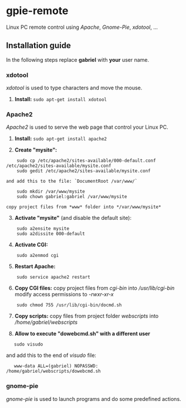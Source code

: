# gpie-remote
Linux PC remote control using *Apache*, *Gnome-Pie*, *xdotool*, ...


## Installation guide
In the following steps replace **gabriel** with **your** user name.

### xdotool
*xdotool* is used to type characters and move the mouse.

1. **Install:** `sudo apt-get install xdotool`

### Apache2
*Apache2* is used to serve the web page that control your Linux PC.

1. **Install:** `sudo apt-get install apache2`

2. **Create "mysite":**
```
    sudo cp /etc/apache2/sites-available/000-default.conf /etc/apache2/sites-available/mysite.conf
    sudo gedit /etc/apache2/sites-available/mysite.conf
```
    and add this to the file: `DocumentRoot /var/www/`
```
    sudo mkdir /var/www/mysite
    sudo chown gabriel:gabriel /var/www/mysite
```
    copy project files from *www* folder into */var/www/mysite*
    
3. **Activate "mysite"** (and disable the default site):
```
    sudo a2ensite mysite
    sudo a2dissite 000-default
```

4. **Activate CGI:**
```
    sudo a2enmod cgi
```

5. **Restart Apache:**
```
    sudo service apache2 restart
```

6. **Copy CGI files:**
   copy project files from *cgi-bin* into */usr/lib/cgi-bin*
   modify access permissions to *-rwxr-xr-x*
```
    sudo chmod 755 /usr/lib/cgi-bin/docmd.sh
```

7. **Copy scripts:**
   copy files from project folder *webscripts* into */home/gabriel/webscripts*

8. **Allow to execute "dowebcmd.sh" with a different user**
```
   sudo visudo
```
   and add this to the end of *visudo* file:
```
   www-data ALL=(gabriel) NOPASSWD: /home/gabriel/webscripts/dowebcmd.sh
```
   
### gnome-pie
*gnome-pie* is used to launch programs and do some predefined actions.




